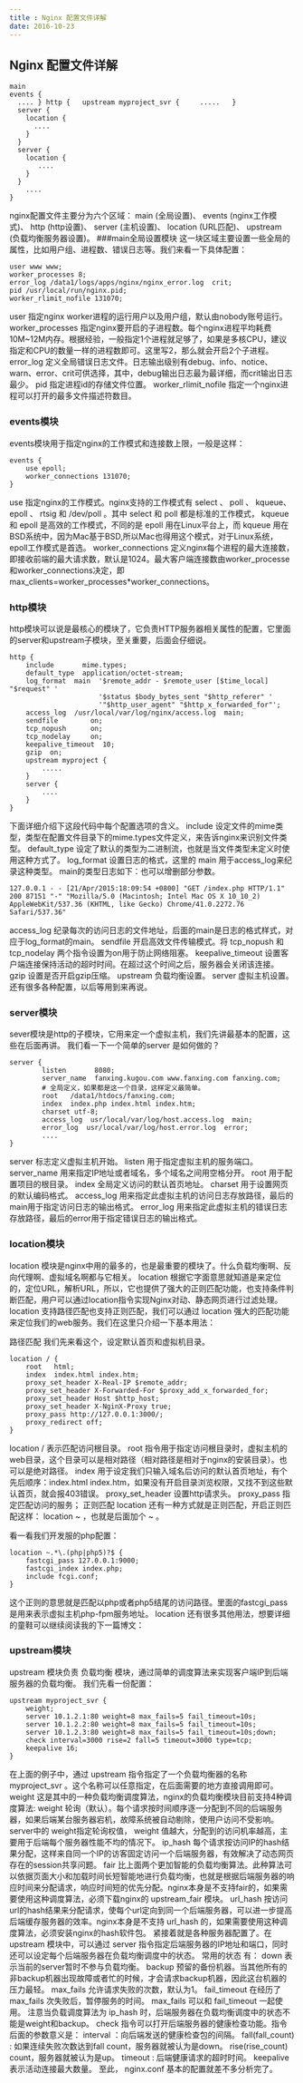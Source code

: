 ```yaml
---
title : Nginx 配置文件详解
date: 2016-10-23
---
```

## Nginx 配置文件详解
```
main
events {
  .... } http {   upstream myproject_svr {     .....   } 
  server { 
    location { 
      .... 
    }
  }    
  server { 
    location { 
       .... 
    } 
  }
    .... 
}
```
nginx配置文件主要分为六个区域：
main (全局设置)、 events (nginx工作模式)、 http (http设置)、 server (主机设置)、 location (URL匹配)、 upstream (负载均衡服务器设置)。
###main全局设置模块
这一块区域主要设置一些全局的属性，比如用户组、进程数、错误日志等。我们来看一下具体配置：
```
user www www;  
worker_processes 8;  
error_log /data1/logs/apps/nginx/nginx_error.log  crit;  
pid /usr/local/run/nginx.pid;  
worker_rlimit_nofile 131070;
```
user 指定nginx worker进程的运行用户以及用户组，默认由nobody账号运行。
worker_processes 指定nginx要开启的子进程数。每个nginx进程平均耗费10M~12M内存。根据经验，一般指定1个进程就足够了，如果是多核CPU，建议指定和CPU的数量一样的进程数即可。这里写2，那么就会开启2个子进程。
error_log 定义全局错误日志文件。日志输出级别有debug、info、notice、warn、error、crit可供选择，其中，debug输出日志最为最详细，而crit输出日志最少。
pid 指定进程id的存储文件位置。
worker_rlimit_nofile 指定一个nginx进程可以打开的最多文件描述符数目。

### events模块

events模块用于指定nginx的工作模式和连接数上限，一般是这样：
```
events {  
    use epoll;
    worker_connections 131070;
}
```
use 指定nginx的工作模式。nginx支持的工作模式有 select 、 poll 、 kqueue、 epoll 、 rtsig 和 /dev/poll 。其中 select 和 poll 都是标准的工作模式， kqueue 和 epoll 是高效的工作模式，不同的是 epoll 用在Linux平台上，而 kqueue 用在BSD系统中，因为Mac基于BSD,所以Mac也得用这个模式，对于Linux系统，epoll工作模式是首选。
worker_connections 定义nginx每个进程的最大连接数，即接收前端的最大请求数，默认是1024。最大客户端连接数由worker_processe和worker_connections决定，即max_clients=worker_processes*worker_connections。
### http模块
http模块可以说是最核心的模块了，它负责HTTP服务器相关属性的配置，它里面的server和upstream子模块，至关重要，后面会仔细说。
```
http {  
    include       mime.types;
    default_type  application/octet-stream;
    log_format  main  '$remote_addr - $remote_user [$time_local] "$request" '
                      '$status $body_bytes_sent "$http_referer" '
                      '"$http_user_agent" "$http_x_forwarded_for"';
    access_log  /usr/local/var/log/nginx/access.log  main;
    sendfile        on;
    tcp_nopush      on;
    tcp_nodelay     on;
    keepalive_timeout  10;
    gzip  on;
    upstream myproject {
        .....
    }
    server {
        ....
    }
}
```
下面详细介绍下这段代码中每个配置选项的含义。 include 设定文件的mime类型，类型在配置文件目录下的mime.types文件定义，来告诉nginx来识别文件类型。
default_type 设定了默认的类型为二进制流，也就是当文件类型未定义时使用这种方式了。
log_format 设置日志的格式，这里的 main 用于access_log来纪录这种类型。
main的类型日志如下：也可以增删部分参数。
```
127.0.0.1 - - [21/Apr/2015:18:09:54 +0800] "GET /index.php HTTP/1.1" 200 87151 "-" "Mozilla/5.0 (Macintosh; Intel Mac OS X 10_10_2) AppleWebKit/537.36 (KHTML, like Gecko) Chrome/41.0.2272.76 Safari/537.36"
```
access_log 纪录每次的访问日志的文件地址，后面的main是日志的格式样式，对应于log_format的main。
sendfile 开启高效文件传输模式。将 tcp_nopush 和 tcp_nodelay 两个指令设置为on用于防止网络阻塞。
keepalive_timeout 设置客户端连接保持活动的超时时间。在超过这个时间之后，服务器会关闭该连接。
gzip 设置是否开启gzip压缩。
upstream 负载均衡设置。
server 虚拟主机设置。
还有很多各种配置，以后等用到来再说。

### server模块

sever模块是http的子模块，它用来定一个虚拟主机，我们先讲最基本的配置，这些在后面再讲。
我们看一下一个简单的server 是如何做的？
```
server {  
        listen       8080;
        server_name  fanxing.kugou.com www.fanxing.com fanxing.com;
        # 全局定义，如果都是这一个目录，这样定义最简单。
        root   /data1/htdocs/fanxing.com;
        index  index.php index.html index.htm; 
        charset utf-8;
        access_log  usr/local/var/log/host.access.log  main;
        error_log  usr/local/var/log/host.error.log  error;
        ....
}
```
server 标志定义虚拟主机开始。
listen 用于指定虚拟主机的服务端口。
server_name 用来指定IP地址或者域名，多个域名之间用空格分开。
root 用于配置项目的根目录。
index 全局定义访问的默认首页地址。
charset 用于设置网页的默认编码格式。
access_log 用来指定此虚拟主机的访问日志存放路径，最后的main用于指定访问日志的输出格式。
error_log 用来指定此虚拟主机的错误日志存放路径，最后的error用于指定错误日志的输出格式。

### location模块

location 模块是nginx中用的最多的，也是最重要的模块了。什么负载均衡啊、反向代理啊、虚拟域名啊都与它相关。
location 根据它字面意思就知道是来定位的，定位URL，解析URL，所以，它也提供了强大的正则匹配功能，也支持条件判断匹配，用户可以通过location指令实现Nginx对动、静态网页进行过滤处理。
location 支持路径匹配也支持正则匹配，我们可以通过 location 强大的匹配功能来定位我们的web服务。我们在这里只介绍一下基本用法：

路径匹配 我们先来看这个，设定默认首页和虚拟机目录。
```
location / {  
    root   html;    
    index  index.html index.htm;
    proxy_set_header X-Real-IP $remote_addr;
    proxy_set_header X-Forwarded-For $proxy_add_x_forwarded_for;
    proxy_set_header Host $http_host;
    proxy_set_header X-NginX-Proxy true;
    proxy_pass http://127.0.0.1:3000/;
    proxy_redirect off;
}
```
location / 表示匹配访问根目录。
root 指令用于指定访问根目录时，虚拟主机的web目录，这个目录可以是相对路径（相对路径是相对于nginx的安装目录）。也可以是绝对路径。
index 用于设定我们只输入域名后访问的默认首页地址，有个先后顺序：index.html index.htm，如果没有开启目录浏览权限，又找不到这些默认首页，就会报403错误。
proxy_set_header 设置http请求头。
proxy_pass 指定匹配访问的服务；
正则匹配 location 还有一种方式就是正则匹配，开启正则匹配这样： location ~ ，也就是后面加个 ~ 。

看一看我们开发服的php配置：
```
location ~.*\.(php|php5)?$ {  
    fastcgi_pass 127.0.0.1:9000;
    fastcgi_index index.php;
    include fcgi.conf;
}
```
这个正则的意思就是匹配以php或者php5结尾的访问路径。里面的fastcgi_pass是用来表示虚拟主机php-fpm服务地址。
location 还有很多其他用法，想要详细的童鞋可以继续阅读我的下一篇博文：
### upstream模块
upstream 模块负责 负载均衡 模块，通过简单的调度算法来实现客户端IP到后端服务器的负载均衡。
我们先看一份配置：
```
upstream myproject_svr {  
    weight;
    server 10.1.2.1:80 weight=8 max_fails=5 fail_timeout=10s;
    server 10.1.2.2:80 weight=8 max_fails=5 fail_timeout=10s;
    server 10.1.2.3:80 weight=8 max_fails=5 fail_timeout=10s;down;
    check interval=3000 rise=2 fall=5 timeout=3000 type=tcp;
    keepalive 16;
}
```
在上面的例子中，通过 upstream 指令指定了一个负载均衡器的名称myproject_svr 。这个名称可以任意指定，在后面需要的地方直接调用即可。
weight 这是其中的一种负载均衡调度算法，nginx的负载均衡模块目前支持4种调度算法:
weight 轮询（默认）。每个请求按时间顺序逐一分配到不同的后端服务器，如果后端某台服务器宕机，故障系统被自动剔除，使用户访问不受影响。server中的 weight指定轮询权值， weight 值越大，分配到的访问机率越高，主要用于后端每个服务器性能不均的情况下。
ip_hash 每个请求按访问IP的hash结果分配，这样来自同一个IP的访客固定访问一个后端服务器，有效解决了动态网页存在的session共享问题。
fair 比上面两个更加智能的负载均衡算法。此种算法可以依据页面大小和加载时间长短智能地进行负载均衡，也就是根据后端服务器的响应时间来分配请求，响应时间短的优先分配。nginx本身是不支持fair的，如果需要使用这种调度算法，必须下载nginx的 upstream_fair 模块。
url_hash 按访问url的hash结果来分配请求，使每个url定向到同一个后端服务器，可以进一步提高后端缓存服务器的效率。nginx本身是不支持 url_hash 的，如果需要使用这种调度算法，必须安装nginx的hash软件包。
紧接着就是各种服务器配置了。在 upstream 模块中，可以通过 server 指令指定后端服务器的IP地址和端口，同时还可以设定每个后端服务器在负载均衡调度中的状态。 常用的状态 有：
down 表示当前的server暂时不参与负载均衡。
backup 预留的备份机器。当其他所有的非backup机器出现故障或者忙的时候，才会请求backup机器，因此这台机器的压力最轻。
max_fails 允许请求失败的次数，默认为1。
fail_timeout 在经历了 max_fails 次失败后，暂停服务的时间。 max_fails 可以和 fail_timeout 一起使用。
注意当负载调度算法为 ip_hash 时，后端服务器在负载均衡调度中的状态不能是weight和backup。
check 指令可以打开后端服务器的健康检查功能。指令后面的参数意义是：
interval ：向后端发送的健康检查包的间隔。
fall(fall_count) : 如果连续失败次数达到fall
count，服务器就被认为是down。
rise(rise_count) count，服务器就被认为是up。
timeout : 后端健康请求的超时时间。
keepalive 表示活动连接最大数量。
至此， nginx.conf 基本的配置就差不多分析完了。

